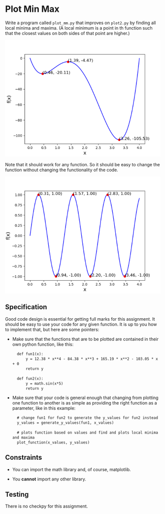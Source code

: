 # Plot Min Max

Write a program called `plot_mm.py` that improves on `plot2.py` by finding all local minima and maxima. (A local minimum is a point in th function such that the closest values on both sides of that point are higher.)

![](plot_mm1.png)

Note that it should work for any function. So it should be easy to change the function without changing the functionality of the code.

![](plot_mm2.png)

## Specification

Good code design is essential for getting full marks for this assignment. It should be easy to use your code for any given function. It is up to you how to implement that, but here are some pointers:

* Make sure that the functions that are to be plotted are contained in their own python function, like this:

		def fun1(x):
		    y = 12.38 * x**4 - 84.38 * x**3 + 165.19 * x**2 - 103.05 * x + 0
		    return y

		def fun2(x):
		    y = math.sin(x*5)
		    return y

* Make sure that your code is general enough that changing from plotting one function to another is as simple as providing the right function as a parameter, like in this example:

		# change fun1 for fun2 to generate the y_values for fun2 instead
		y_values = generate_y_values(fun1, x_values)

		# plots function based on values and find and plots local minima and maxima
		plot_function(x_values, y_values)

## Constraints

* You can import the math library and, of course, matplotlib.

* You **cannot** import any other library.

## Testing

There is no checkpy for this assignment.
